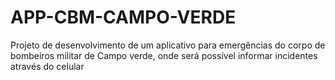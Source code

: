 # APP-CBM-CAMPO-VERDE
Projeto de desenvolvimento de um aplicativo para emergências do corpo de bombeiros militar de Campo verde, onde será possível informar incidentes através do celular
